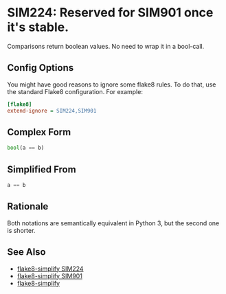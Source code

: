 # SIM224: Reserved for SIM901 once it's stable.

Comparisons return boolean values. No need to wrap it in a bool-call.

## Config Options

You might have good reasons to ignore some flake8 rules. To do that, use the standard Flake8
configuration. For example:

```ini
[flake8]
extend-ignore = SIM224,SIM901
```

## Complex Form

```python
bool(a == b)
```

## Simplified From

```python
a == b
```

## Rationale

Both notations are semantically equivalent in Python 3, but the second one is shorter.

## See Also
* [flake8-simplify SIM224](https://github.com/MartinThoma/flake8-simplify/issues/88)
* [flake8-simplify SIM901](https://github.com/MartinThoma/flake8-simplify/issues/88)
* [flake8-simplify](https://github.com/MartinThoma/flake8-simplify?tab=readme-ov-file)
